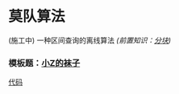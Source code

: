 # 莫队算法
(施工中)
一种区间查询的离线算法
_(前置知识：[分块](/note/FenKuai.md))_ 

### 模板题：[小Z的袜子](https://www.luogu.com.cn/problem/P1494)
[代码](/sol/luogu/P1494.cpp)

